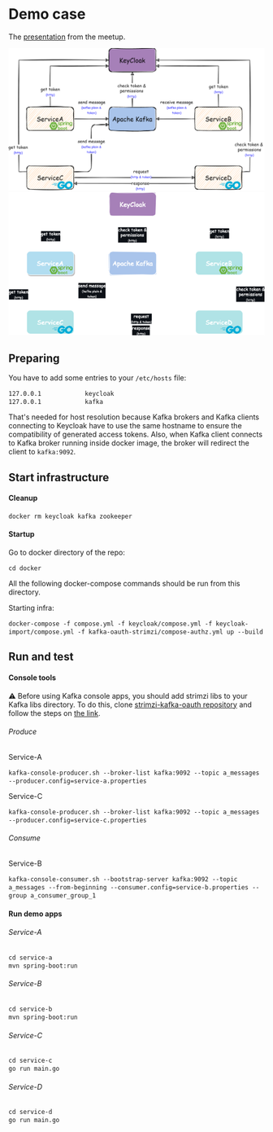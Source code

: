 # Demo case
The [presentation](presentation.pdf) from the meetup.

![Demo case](.img/demo-case-light.png#gh-light-mode-only)
![Demo case](.img/demo-case-dark.png#gh-dark-mode-only)
## Preparing
You have to add some entries to your ```/etc/hosts``` file:
```
127.0.0.1            keycloak
127.0.0.1            kafka
```
That's needed for host resolution because Kafka brokers and Kafka clients connecting to Keycloak have to use the same hostname to ensure the compatibility of generated access tokens. Also, when Kafka client connects to Kafka broker running inside docker image, the broker will redirect the client to ```kafka:9092```.

## Start infrastructure
#### Cleanup

```
docker rm keycloak kafka zookeeper
```

#### Startup
Go to docker directory of the repo:

```
cd docker
```

All the following docker-compose commands should be run from this directory.

Starting infra:

```
docker-compose -f compose.yml -f keycloak/compose.yml -f keycloak-import/compose.yml -f kafka-oauth-strimzi/compose-authz.yml up --build
```

## Run and test 

#### Console tools
:warning: Before using Kafka console apps, you should add strimzi libs to your Kafka libs directory. To do this, clone [strimzi-kafka-oauth repository](https://github.com/strimzi/strimzi-kafka-oauth) and follow the steps on [the link](https://github.com/strimzi/strimzi-kafka-oauth#building). 
###### Produce
Service-A
```
kafka-console-producer.sh --broker-list kafka:9092 --topic a_messages --producer.config=service-a.properties
```
Service-C
```
kafka-console-producer.sh --broker-list kafka:9092 --topic a_messages --producer.config=service-c.properties
```

###### Consume
Service-B
```
kafka-console-consumer.sh --bootstrap-server kafka:9092 --topic a_messages --from-beginning --consumer.config=service-b.properties --group a_consumer_group_1
```
#### Run demo apps
###### Service-A
```
cd service-a
mvn spring-boot:run
```
###### Service-B
```
cd service-b
mvn spring-boot:run
```
###### Service-C
```
cd service-c
go run main.go
```
###### Service-D
```
cd service-d
go run main.go
```
